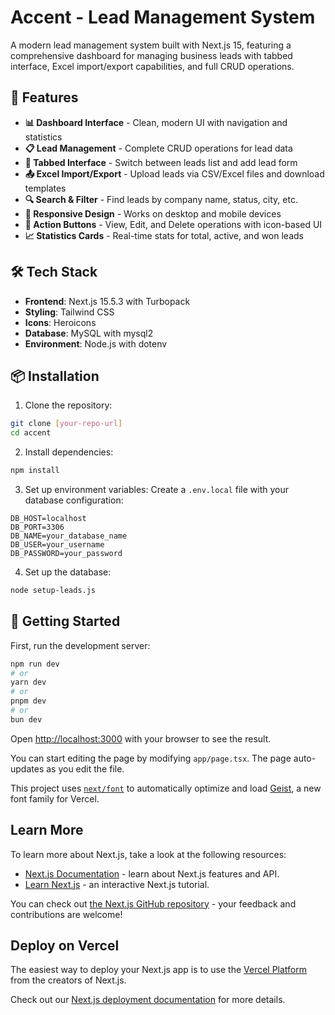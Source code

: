 # Accent - Lead Management System

A modern lead management system built with Next.js 15, featuring a comprehensive dashboard for managing business leads with tabbed interface, Excel import/export capabilities, and full CRUD operations.

## 🚀 Features

- **📊 Dashboard Interface** - Clean, modern UI with navigation and statistics
- **📋 Lead Management** - Complete CRUD operations for lead data
- **📁 Tabbed Interface** - Switch between leads list and add lead form
- **📤 Excel Import/Export** - Upload leads via CSV/Excel files and download templates
- **🔍 Search & Filter** - Find leads by company name, status, city, etc.
- **📱 Responsive Design** - Works on desktop and mobile devices
- **🎯 Action Buttons** - View, Edit, and Delete operations with icon-based UI
- **📈 Statistics Cards** - Real-time stats for total, active, and won leads

## 🛠️ Tech Stack

- **Frontend**: Next.js 15.5.3 with Turbopack
- **Styling**: Tailwind CSS
- **Icons**: Heroicons
- **Database**: MySQL with mysql2
- **Environment**: Node.js with dotenv

## 📦 Installation

1. Clone the repository:
```bash
git clone [your-repo-url]
cd accent
```

2. Install dependencies:
```bash
npm install
```

3. Set up environment variables:
Create a `.env.local` file with your database configuration:
```env
DB_HOST=localhost
DB_PORT=3306
DB_NAME=your_database_name
DB_USER=your_username
DB_PASSWORD=your_password
```

4. Set up the database:
```bash
node setup-leads.js
```

## 🚀 Getting Started

First, run the development server:

```bash
npm run dev
# or
yarn dev
# or
pnpm dev
# or
bun dev
```

Open [http://localhost:3000](http://localhost:3000) with your browser to see the result.

You can start editing the page by modifying `app/page.tsx`. The page auto-updates as you edit the file.

This project uses [`next/font`](https://nextjs.org/docs/app/building-your-application/optimizing/fonts) to automatically optimize and load [Geist](https://vercel.com/font), a new font family for Vercel.

## Learn More

To learn more about Next.js, take a look at the following resources:

- [Next.js Documentation](https://nextjs.org/docs) - learn about Next.js features and API.
- [Learn Next.js](https://nextjs.org/learn) - an interactive Next.js tutorial.

You can check out [the Next.js GitHub repository](https://github.com/vercel/next.js) - your feedback and contributions are welcome!

## Deploy on Vercel

The easiest way to deploy your Next.js app is to use the [Vercel Platform](https://vercel.com/new?utm_medium=default-template&filter=next.js&utm_source=create-next-app&utm_campaign=create-next-app-readme) from the creators of Next.js.

Check out our [Next.js deployment documentation](https://nextjs.org/docs/app/building-your-application/deploying) for more details.
